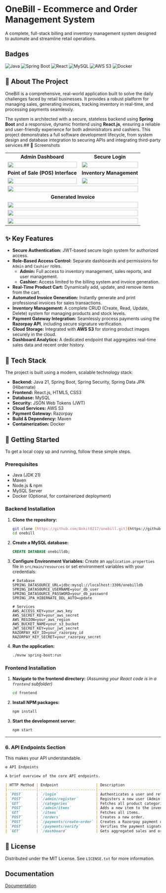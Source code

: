 
# OneBill - Ecommerce and Order Management System

A complete, full-stack billing and inventory management system designed to automate and streamline retail operations.





## Badges

![Java](https://img.shields.io/badge/Java-21-blue)
![Spring Boot](https://img.shields.io/badge/Spring%20Boot-3.x-brightgreen)
![React](https://img.shields.io/badge/React-18.x-blue?logo=react)
![MySQL](https://img.shields.io/badge/MySQL-8.0-orange?logo=mysql)
![AWS S3](https://img.shields.io/badge/AWS%20S3-orange?logo=amazonaws)
![Docker](https://img.shields.io/badge/Docker-blue?logo=docker)
## 📖 About The Project

OneBill is a comprehensive, real-world application built to solve the daily challenges faced by retail businesses. It provides a robust platform for managing sales, generating invoices, tracking inventory in real-time, and processing payments seamlessly.

The system is architected with a secure, stateless backend using **Spring Boot** and a responsive, dynamic frontend using **React.js**, ensuring a reliable and user-friendly experience for both administrators and cashiers. This project demonstrates a full software development lifecycle, from system design and database integration to securing APIs and integrating third-party services.## 📸 Screenshots

<table>
  <tr>
    <td align="center"><strong>Admin Dashboard</strong></td>
    <td align="center"><strong>Secure Login</strong></td>
    
  </tr>
  <tr>
    <td><img src="https://drive.google.com/uc?export=view&id=1r7V-tGjwvM-j7h1NhgWxb6rDQTER6Gzb" width="100%"></td>
    <td><img src="https://drive.google.com/uc?export=view&id=1RC1H8Or4_fjrX7JwRnXZpJRh5Gau-6Mz" width="100%"></td>  
  </tr>
  <tr>
    <td align="center"><strong>Point of Sale (POS) Interface</strong></td>
    <td align="center"><strong>Inventory Management</strong></td>
  </tr>
  <tr>
    <td><img src="https://drive.google.com/uc?export=view&id=165jFdrjQyI6XXq7LSixSpwEkFr2jLqQF" width="100%"></td>
    <td><img src="https://drive.google.com/uc?export=view&id=1iMfG9zAfRX2vaJVP_IrI6xbEDqfxRaR4" width="100%"></td>
  </tr>
  <tr>
    <td colspan="2" align="center"><img src="https://drive.google.com/uc?export=view&id=15yOcnNmrBTmwnZcOZuvs6yRJPnyfOL-p" width="100%"></td>
  </tr>
  <tr>
    <td align="center" colspan="2"><strong>Generated Invoice</strong></td>
  </tr>
  <tr>
    <td colspan="2" align="center"><img src="https://drive.google.com/uc?export=view&id=12FlPG9v_qKTC7EW91ZA_NCsnh-kxHUhs" width="100%"></td>
  </tr>
  <tr>
    <td colspan="2" align="center"><img src="https://drive.google.com/uc?export=view&id=1XVyt7TSsv-Qe-CYq4hQ1lEnYsv72_Ine" width="100%"></td>
  </tr>
  <tr>
    <td colspan="2" align="center"><img src="https://drive.google.com/uc?export=view&id=1KEcfyViCGOaH1JRNsP24p8FO7Nl3VpbX" width="100%"></td>
  </tr>
</table>

## ✨ Key Features

* **Secure Authentication:** JWT-based secure login system for authorized access.
* **Role-Based Access Control:** Separate dashboards and permissions for `Admin` and `Cashier` roles.
    * **Admin:** Full access to inventory management, sales reports, and user management.
    * **Cashier:** Access limited to the billing system and invoice generation.
* **Real-Time Product Cart:** Dynamically add, update, and remove items from the cart.
* **Automated Invoice Generation:** Instantly generate and print professional invoices for sales transactions.
* **Inventory Management:** A complete CRUD (Create, Read, Update, Delete) system for managing products and stock levels.
* **Payment Gateway Integration:** Seamlessly process payments using the **Razorpay API**, including secure signature verification.
* **Cloud Storage:** Integrated with **AWS S3** for storing product images securely in the cloud.
* **Dashboard Analytics:** A dedicated endpoint that aggregates real-time sales data and recent order history.
## 🚀 Tech Stack

The project is built using a modern, scalable technology stack:

* **Backend:** Java 21, Spring Boot, Spring Security, Spring Data JPA (Hibernate)
* **Frontend:** React.js, HTML5, CSS3
* **Database:** MySQL
* **Security:** JSON Web Tokens (JWT)
* **Cloud Services:** AWS S3
* **Payment Gateway:** Razorpay
* **Build & Dependency:** Maven
* **Containerization:** Docker
## 🏁 Getting Started

To get a local copy up and running, follow these simple steps.

### Prerequisites

* Java (JDK 21)
* Maven
* Node.js & npm
* MySQL Server
* Docker (Optional, for containerized deployment)

### Backend Installation

1.  **Clone the repository:**
    ```sh
    git clone [https://github.com/Ankit0217/onebill.git](https://github.com/Ankit0217/onebill.git)
    cd onebill
    ```
2.  **Create a MySQL database:**
    ```sql
    CREATE DATABASE onebilldb;
    ```
3.  **Configure Environment Variables:**
    Create an `application.properties` file in `src/main/resources` or set environment variables with your credentials:
    ```properties
    # Database
    SPRING_DATASOURCE_URL=jdbc:mysql://localhost:3306/onebilldb
    SPRING_DATASOURCE_USERNAME=your_db_user
    SPRING_DATASOURCE_PASSWORD=your_db_password
    SPRING_JPA_HIBERNATE_DDL_AUTO=update

    # Services
    AWS_ACCESS_KEY=your_aws_key
    AWS_SECRET_KEY=your_aws_secret
    AWS_REGION=your_aws_region
    AWS_BUCKET_NAME=your_s3_bucket
    JWT_SECRET_KEY=your_jwt_secret
    RAZORPAY_KEY_ID=your_razorpay_id
    RAZORPAY_KEY_SECRET=your_razorpay_secret
    ```
4.  **Run the application:**
    ```sh
    ./mvnw spring-boot:run
    ```

### Frontend Installation

1.  **Navigate to the frontend directory:**
    *(Assuming your React code is in a `frontend` subfolder)*
    ```sh
    cd frontend
    ```
2.  **Install NPM packages:**
    ```sh
    npm install
    ```
3.  **Start the development server:**
    ```sh
    npm start
    ```

---

### **6. API Endpoints Section**

This makes your API understandable.

```markdown
⚙️ API Endpoints

A brief overview of the core API endpoints.

| HTTP Method | Endpoint                 | Description                                    | Access      |
|-------------|--------------------------|------------------------------------------------|-------------|
| `POST`      | `/login`                 | Authenticates a user and returns a JWT.        | Public      |
| `POST`      | `/admin/register`        | Registers a new user (Admin only).             | Admin       |
| `GET`       | `/categories`            | Fetches all product categories.                | Authenticated |
| `POST`      | `/admin/items`           | Adds a new item to the inventory.              | Admin       |
| `GET`       | `/items`                 | Fetches all items.                             | Authenticated |
| `POST`      | `/orders`                | Creates a new order.                           | Authenticated |
| `POST`      | `/payments/create-order` | Creates a Razorpay payment order.              | Authenticated |
| `POST`      | `/payments/verify`       | Verifies the payment signature.                | Authenticated |
| `GET`       | `/dashboard`             | Gets aggregated sales and order data.          | Authenticated |

```
## 📄 License

Distributed under the MIT License. See `LICENSE.txt` for more information.
## Documentation

[Documentation](https://linktodocumentation)

